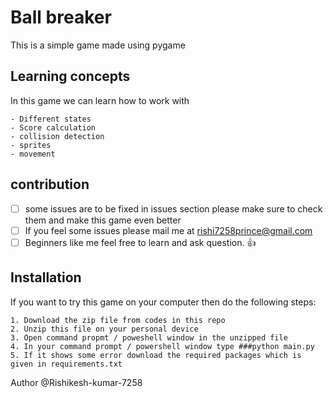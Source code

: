 # Ball breaker
This is a simple game made using pygame

## Learning concepts
In this game we can learn how to work with 
```
- Different states
- Score calculation
- collision detection 
- sprites
- movement
```

## contribution
- [ ] some issues are to be fixed in issues section please make sure to check them and make this game even better
- [ ] If you feel some issues please mail me at [rishi7258prince@gmail.com](mailto:rishi7258prince@gmail.com)
- [ ] Beginners like me feel free to learn and ask question. :+1:

## Installation
If you want to try this game on your computer then do the following steps:
```
1. Download the zip file from codes in this repo
2. Unzip this file on your personal device
3. Open command propmt / poweshell window in the unzipped file
4. In your command prompt / powershell window type ###python main.py
5. If it shows some error download the required packages which is given in requirements.txt
```

Author @Rishikesh-kumar-7258